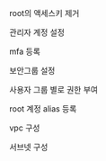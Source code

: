 

root의 액세스키 제거

관리자 계정 설정

mfa 등록

보안그룹 설정

사용자 그룹 별로 권한 부여

root 계정 alias 등록

vpc 구성

서브넷 구성





